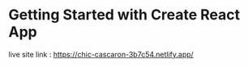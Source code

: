 # Getting Started with Create React App
live site link : https://chic-cascaron-3b7c54.netlify.app/


